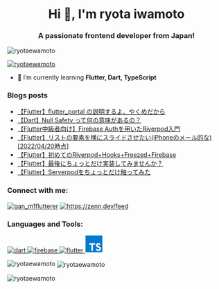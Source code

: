 <h1 align="center">Hi 👋, I'm ryota iwamoto</h1>
<h3 align="center">A passionate frontend developer from Japan!</h3>

<p align="left"> <img src="https://komarev.com/ghpvc/?username=ryotaewamoto&label=Profile%20views&color=0e75b6&style=flat" alt="ryotaewamoto" /> </p>

<p align="left"> <a href="https://github.com/ryo-ma/github-profile-trophy"><img src="https://github-profile-trophy.vercel.app/?username=ryotaewamoto" alt="ryotaewamoto" /></a> </p>

- 🌱 I’m currently learning **Flutter, Dart, TypeScript**

### Blogs posts
<!-- BLOG-POST-LIST:START -->
- [【Flutter】flutter_portal の説明するよ、やくめだから](https://zenn.dev/ryota_iwamoto/articles/flutter_portal_tutorial)
- [【Dart】Null Safety って何の意味があるの？](https://zenn.dev/ryota_iwamoto/articles/what_is_null_safety)
- [【Flutter中級者向け】Firebase Authを用いたRiverpod入門](https://zenn.dev/ryota_iwamoto/articles/firebase_auth_and_riverpod)
- [【Flutter】リストの要素を横にスライドさせたい&lpar;iPhoneのメール的な&rpar;[2022/04/20時点]](https://zenn.dev/ryota_iwamoto/articles/slidable_list_like_iphone_mail)
- [【Flutter】初めてのRiverpod+Hooks+Freezed+Firebase](https://zenn.dev/ryota_iwamoto/articles/first_develop_with_riverpod_freezed_hooks_firebase)
- [【Flutter】最後にちょっとだけ実装してみませんか？](https://zenn.dev/ryota_iwamoto/articles/improve_flutter_app_ux)
- [【Flutter】Serverpodをちょっとだけ触ってみた](https://zenn.dev/ryota_iwamoto/articles/serverpod_tutorial)
<!-- BLOG-POST-LIST:END -->

<h3 align="left">Connect with me:</h3>
<p align="left">
<a href="https://twitter.com/gan_m1flutterer" target="blank"><img align="center" src="https://raw.githubusercontent.com/rahuldkjain/github-profile-readme-generator/master/src/images/icons/Social/twitter.svg" alt="gan_m1flutterer" height="30" width="40" /></a>
<a href="/https://zenn.dev/ryota_iwamoto/feed" target="blank"><img align="center" src="https://raw.githubusercontent.com/rahuldkjain/github-profile-readme-generator/master/src/images/icons/Social/rss.svg" alt="https://zenn.dev/feed" height="30" width="40" /></a>
</p>

<h3 align="left">Languages and Tools:</h3>
<p align="left"> <a href="https://dart.dev" target="_blank" rel="noreferrer"> <img src="https://www.vectorlogo.zone/logos/dartlang/dartlang-icon.svg" alt="dart" width="40" height="40"/> </a> <a href="https://firebase.google.com/" target="_blank" rel="noreferrer"> <img src="https://www.vectorlogo.zone/logos/firebase/firebase-icon.svg" alt="firebase" width="40" height="40"/> </a> <a href="https://flutter.dev" target="_blank" rel="noreferrer"> <img src="https://www.vectorlogo.zone/logos/flutterio/flutterio-icon.svg" alt="flutter" width="40" height="40"/> </a> <a href="https://www.typescriptlang.org/" target="_blank" rel="noreferrer"> <img src="https://raw.githubusercontent.com/devicons/devicon/master/icons/typescript/typescript-original.svg" alt="typescript" width="40" height="40"/> </a> </p>

<p><img align="left" src="https://github-readme-stats.vercel.app/api/top-langs?username=ryotaewamoto&show_icons=true&locale=en&layout=compact" alt="ryotaewamoto" /></p>

<p>&nbsp;<img align="center" src="https://github-readme-stats.vercel.app/api?username=ryotaewamoto&show_icons=true&locale=en" alt="ryotaewamoto" /></p>

<p><img align="center" src="https://github-readme-streak-stats.herokuapp.com/?user=ryotaewamoto&" alt="ryotaewamoto" /></p>
